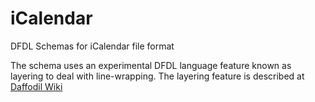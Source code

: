 iCalendar
====

DFDL Schemas for iCalendar file format

The schema uses an experimental DFDL language feature known as 
layering to deal with line-wrapping. The layering feature is described at 
[Daffodil Wiki](https://cwiki.apache.org/confluence/pages/viewpage.action?pageId=75979671)